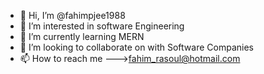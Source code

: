 - 👋 Hi, I’m @fahimpjee1988
- 👀 I’m interested in software Engineering
- 🌱 I’m currently learning MERN
- 💞️ I’m looking to collaborate on with Software Companies
- 📫 How to reach me --->fahim_rasoul@hotmail.com

<!---
fahimpjee1988/fahimpjee1988 is a ✨ special ✨ repository because its `README.md` (this file) appears on your GitHub profile.
You can click the Preview link to take a look at your changes.
--->
